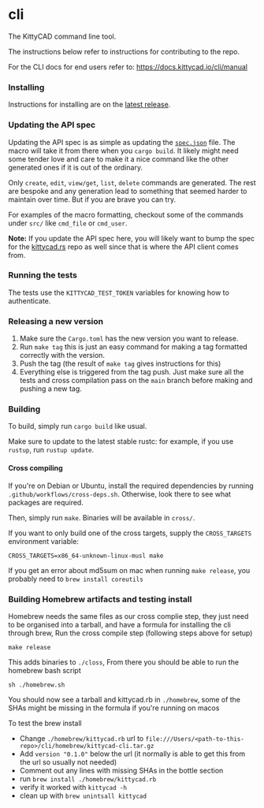 # cli

The KittyCAD command line tool.

The instructions below refer to instructions for contributing to the repo.

For the CLI docs for end users refer to: https://docs.kittycad.io/cli/manual

### Installing

Instructions for installing are on the [latest release](https://github.com/KittyCAD/cli/releases).

### Updating the API spec

Updating the API spec is as simple as updating the [`spec.json`](spec.json) file. The macro will take it from there when
you `cargo build`. It likely might need some tender love and care to make it a nice command like the other generated ones
if it is out of the ordinary.

Only `create`, `edit`, `view/get`, `list`, `delete` commands are generated. The rest are bespoke and any generation lead to something
that seemed harder to maintain over time. But if you are brave you can try.

For examples of the macro formatting, checkout some of the commands under `src/` like `cmd_file` or `cmd_user`.

**Note:** If you update the API spec here, you will likely want to bump the spec for the [kittycad.rs](https://github.com/KittyCAD/kittycad.rs)
repo as well since that is where the API client comes from.

### Running the tests

The tests use the `KITTYCAD_TEST_TOKEN`  variables for knowing how to authenticate.

### Releasing a new version

1. Make sure the `Cargo.toml` has the new version you want to release.
2. Run `make tag` this is just an easy command for making a tag formatted
   correctly with the version.
3. Push the tag (the result of `make tag` gives instructions for this)
4. Everything else is triggered from the tag push. Just make sure all the tests
   and cross compilation pass on the `main` branch before making and pushing
   a new tag.

### Building

To build, simply run `cargo build` like usual.

Make sure to update to the latest stable rustc: for example, if you use `rustup`, run `rustup update`.

#### Cross compiling

If you're on Debian or Ubuntu, install the required dependencies by running `.github/workflows/cross-deps.sh`. Otherwise, look there to see what packages are required.

Then, simply run `make`. Binaries will be available in `cross/`.

If you want to only build one of the cross targets, supply the `CROSS_TARGETS` environment variable:

    CROSS_TARGETS=x86_64-unknown-linux-musl make


If you get an error about md5sum on mac when running `make release`, you probably need to `brew install coreutils`

### Building Homebrew artifacts and testing install

Homebrew needs the same files as our cross complie step, they just need to be organised into a tarball, and have a formula for installing the cli through brew,
Run the cross compile step (following steps above for setup)

```
make release
```

This adds binaries to `./closs`, From there you should be able to run the homebrew bash script

```
sh ./homebrew.sh
```

You should now see a tarball and kittycad.rb in `./homebrew`, some of the SHAs might be missing in the formula if you're running on macos

To test the brew install
- Change `./homebrew/kittycad.rb` url to `file:///Users/<path-to-this-repo>/cli/homebrew/kittycad-cli.tar.gz`
- Add `version "0.1.0"` below the url (it normally is able to get this from the url so usually not needed)
- Comment out any lines with missing SHAs in the bottle section
- run `brew install ./homebrew/kittycad.rb`
- verify it worked with `kittycad -h`
- clean up with `brew unintsall kittycad`
